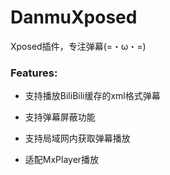 DanmuXposed
==================

Xposed插件，专注弹幕(=・ω・=)
 
### Features:

- 支持播放BiliBili缓存的xml格式弹幕

- 支持弹幕屏蔽功能

- 支持局域网内获取弹幕播放

- 适配MxPlayer播放
